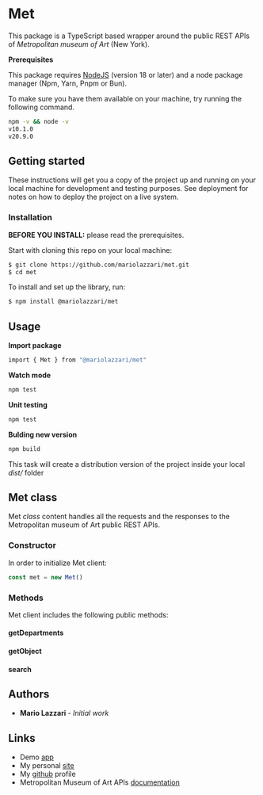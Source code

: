 # Met

This package is a TypeScript based wrapper around the public REST APIs of *Metropolitan museum of Art* (New York).

**Prerequisites**

This package requires [NodeJS](https://nodejs.org) (version 18 or later) and a node package manager (Npm, Yarn, Pnpm or Bun).

To make sure you have them available on your machine, try running the following command.

```sh
npm -v && node -v
v10.1.0
v20.9.0
```

## Getting started

These instructions will get you a copy of the project up and running on your local machine for development and testing purposes. See deployment for notes on how to deploy the project on a live system.

### Installation

**BEFORE YOU INSTALL:** please read the prerequisites.

Start with cloning this repo on your local machine:

```sh
$ git clone https://github.com/mariolazzari/met.git
$ cd met
```

To install and set up the library, run:

```sh
$ npm install @mariolazzari/met
```

## Usage

**Import package**

```sh
import { Met } from "@mariolazzari/met"
```

**Watch mode**

```sh
npm test
```

**Unit testing**

```sh
npm test
```

**Bulding new version**

```sh
npm build
```

This task will create a distribution version of the project inside your local *dist/* folder


## Met class

Met *class* content handles all the requests and the responses to the Metropolitan museum of Art public REST APIs.

### Constructor

In order to initialize Met client:

```js
const met = new Met()
```

### Methods

Met client includes the following public methods:

#### getDepartments

#### getObject

#### search

## Authors

* **Mario Lazzari** - *Initial work*

## Links

* Demo [app](https://www.mariolazzari.it/hobbies/art/met)
* My personal [site](https://mariolazzari.it)
* My [github](https://github.com/mariolazzari) profile
* Metropolitan Museum of Art APIs [documentation](https://metmuseum.github.io/)
